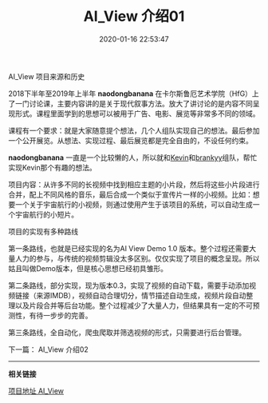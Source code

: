 ﻿---
title: AI_View 介绍01
date: 2020-01-16 22:53:47
tags:
	- AI_View
	- Python
	- Django
	- Video
	- FFmpeg
categories:
	- [Machine learning, Video Classification]

---

AI_View 项目来源和历史

2018下半年至2019年上半年 **naodongbanana** 在卡尔斯鲁厄艺术学院（HfG）上了一门讨论课，主要内容讲的是关于现代叙事方法。放大了讲讨论的是内容不同呈现形式。课程里面学到的思想可以被用于广告、电影、展览等非常多不同的领域。

<!--more-->

课程有一个要求：就是大家随意提个想法，几个人组队实现自己的想法。最后参加一个公开展览。从想法、实现过程、最后展览都是完全自由的，不设任何约束。

**naodongbanana** 一直是一个比较懒的人，所以就和[Kevin][1]和[brankyy][2]组队，帮忙实现Kevin那个有趣的想法。

项目内容：从许多不同的长视频中找到相应主题的小片段，然后将这些小片段进行合并，配上不同风格的音乐，最后合成一个类似于宣传片一样的小视频。比如：想要一个关于宇宙航行的小视频，则通过使用产生于该项目的系统，可以自动生成一个宇宙航行的小短片。

项目的实现有多种路线

第一条路线，也就是已经实现的名为AI View Demo 1.0 版本。整个过程还需要大量人力的参与，与传统的视频剪辑没太多区别。仅仅实现了项目的概念呈现。所以姑且叫做Demo版本，但是核心思想已经初具雏形。

第二条路线，部分实现，现为版本0.3，实现了视频的自动下载，需要手动添加视频链接（来源IMDB），视频自动合理切分，情节描述自动生成，视频片段自动整理以及片段合并等后台功能。整个过程减少了大量人力，但结果具有一定的不可预测性，有待一步步的完善。

第三条路线，全自动化，爬虫爬取并筛选视频的形式，只需要进行后台管理。

下一篇： AI_View 介绍02

-------------------------------------------------------------
**相关链接**

[项目地址 AI_View][3]

[1]: https://github.com/datadrivennarratives
[2]: https://github.com/brankyy
[3]: https://github.com/YueNing/AI_View
